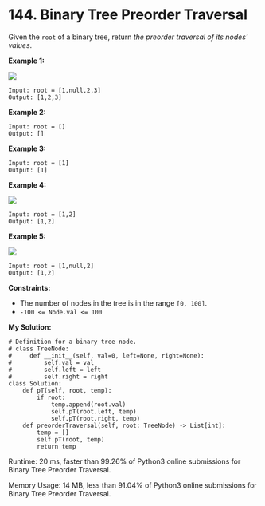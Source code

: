 # 144. Binary Tree Preorder Traversal

Given the  `root`  of a binary tree, return  _the preorder traversal of its nodes' values_.

**Example 1:**

![](https://assets.leetcode.com/uploads/2020/09/15/inorder_1.jpg)
```
Input: root = [1,null,2,3]
Output: [1,2,3]
```
**Example 2:**
```
Input: root = []
Output: []
```
**Example 3:**
```
Input: root = [1]
Output: [1]
```
**Example 4:**

![](https://assets.leetcode.com/uploads/2020/09/15/inorder_5.jpg)
```
Input: root = [1,2]
Output: [1,2]
```
**Example 5:**

![](https://assets.leetcode.com/uploads/2020/09/15/inorder_4.jpg)
```
Input: root = [1,null,2]
Output: [1,2]
```
**Constraints:**

-   The number of nodes in the tree is in the range  `[0, 100]`.
-   `-100 <= Node.val <= 100`

**My Solution:**
```python=
# Definition for a binary tree node.
# class TreeNode:
#     def __init__(self, val=0, left=None, right=None):
#         self.val = val
#         self.left = left
#         self.right = right
class Solution:
    def pT(self, root, temp):
        if root:
            temp.append(root.val)
            self.pT(root.left, temp)
            self.pT(root.right, temp) 
    def preorderTraversal(self, root: TreeNode) -> List[int]:
        temp = []
        self.pT(root, temp)
        return temp
```
Runtime: 20 ms, faster than 99.26% of Python3 online submissions for Binary Tree Preorder Traversal.

Memory Usage: 14 MB, less than 91.04% of Python3 online submissions for Binary Tree Preorder Traversal.